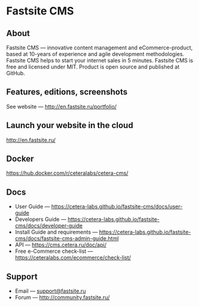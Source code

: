 # Fastsite CMS
## About
Fastsite CMS — innovative content management and eCommerce-product, based at 10-years of experience and agile development methodologies. Fastsite CMS helps to start your internet sales in 5 minutes. Fastsite CMS is free and licensed under MIT. Product is open source and published at GitHub.
## Features, editions, screenshots
See website — http://en.fastsite.ru/portfolio/
## Launch your website in the cloud
http://en.fastsite.ru/
## Docker 
https://hub.docker.com/r/ceteralabs/cetera-cms/
## Docs
* User Guide — https://cetera-labs.github.io/fastsite-cms/docs/user-guide
* Developers Guide — https://cetera-labs.github.io/fastsite-cms/docs/developer-guide
* Install Guide and requirements — https://cetera-labs.github.io/fastsite-cms/docs/fastsite-cms-admin-guide.html
* API — https://cms.cetera.ru/doc/api/
* Free e-Commerce check-list — https://ceteralabs.com/ecommerce/check-list/
## Support
* Email — support@fastsite.ru
* Forum — http://community.fastsite.ru/
